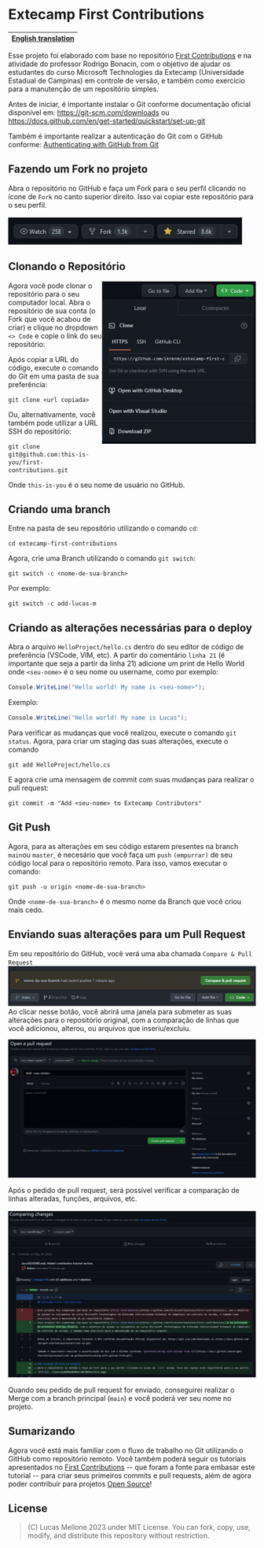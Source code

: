 # Extecamp First Contributions


| [English translation](./translations/README_eng.md) |
|---------------------|

Esse projeto foi elaborado com base no repositório [First Contributions](https://github.com/firstcontributions/first-contributions) e na atividade do professor Rodrigo Bonacin, com o objetivo de ajudar os estudantes do curso Microsoft Technologies da Extecamp (Universidade Estadual de Campinas) em controle de versão, e também como exercício para a manutenção de um repositório simples.

Antes de iniciar, é importante instalar o Git conforme documentação oficial disponível em: https://git-scm.com/downloads ou https://docs.github.com/en/get-started/quickstart/set-up-git

Também é importante realizar a autenticação do Git com o GitHub conforme: [Authenticating with GitHub from Git](https://docs.github.com/en/get-started/quickstart/set-up-git#authenticating-with-github-from-git)

## Fazendo um Fork no projeto
Abra o repositório no GitHub e faça um Fork para o seu perfil clicando no ícone de `Fork` no canto superior direito. Isso vai copiar este repositório para o seu perfil.
<br></br>
<img src="./assets/Fork.jpg" alt="git status" />

## Clonando o Repositório
<img align=right height="330" src="./assets/clone.jpg" alt="git status" />

Agora você pode clonar o repositório para o seu computador local. Abra o repositório de sua conta (o Fork que você acabou de criar) e clique no dropdown `<> Code` e copie o link do seu repositório:

Após copiar a URL do código, execute o comando do Git em uma pasta de sua preferência:

```shell
git clone <url copiada>
```
Ou, alternativamente, você também pode utilizar a URL SSH do repositório:
```shell
git clone git@github.com:this-is-you/first-contributions.git
```
Onde `this-is-you` é o seu nome de usuário no GitHub.

## Criando uma branch
Entre na pasta de seu repositório utilizando o comando `cd`:
```shell
cd extecamp-first-contributions
```
Agora, crie uma Branch utilizando o comando `git switch`:
```shell
git switch -c <nome-de-sua-branch>
```
Por exemplo:
```
git switch -c add-lucas-m
```

## Criando as alterações necessárias para o deploy
Abra o arquivo `HelloProject/hello.cs` dentro do seu editor de código de preferência (VSCode, VIM, etc).
A partir do comentário `linha 21` (é importante que seja a partir da linha 21) adicione um print de Hello World onde `<seu-nome>` é o seu nome ou username, como por exemplo:

```cs
Console.WriteLine("Hello world! My name is <seu-nome>");
```
Exemplo:
```cs
Console.WriteLine("Hello world! My name is Lucas");
```
Para verificar as mudanças que você realizou, execute o comando `git status`. 
Agora, para criar um staging das suas alterações, execute o comando
```shell
git add HelloProject/hello.cs
```
E agora crie uma mensagem de commit com suas mudanças para realizar o pull request:
```shell
git commit -m "Add <seu-nome> to Extecamp Contributors"
```

## Git Push
Agora, para as alterações em seu código estarem presentes na branch `main`ou `master`, é necesário que você faça um `push` `(empurrar)` de seu código local para o repositório remoto. Para isso, vamos executar o comando:

```shell
git push -u origin <nome-de-sua-branch>
```
Onde `<nome-de-sua-branch>` é o mesmo nome da Branch que você criou mais cedo.

## Enviando suas alterações para um Pull Request
Em seu repositório do GitHub, você verá uma aba chamada `Compare & Pull Request`
<img src="./assets/pullrequest.png" alt="git status" />
Ao clicar nesse botão, você abrirá uma janela para submeter as suas alterações para o repositório original, com a comparação de linhas que você adicionou, alterou, ou arquivos que inseriu/excluiu. 

<img src="./assets/p_request.jpg" alt="git status" />

Após o pedido de pull request, será possível verificar a comparação de linhas alteradas, funções, arquivos, etc.
<br></br>
<img src="./assets/pull_request_change.jpg" alt="git status" />

Quando seu pedido de pull request for enviado, conseguirei realizar o Merge com a branch principal (`main`) e você poderá ver seu nome no projeto. 

## Sumarizando
Agora você está mais familiar com o fluxo de trabalho no Git utilizando o GitHub como repositório remoto. Você também poderá seguir os tutoriais apresentados no [First Contributions](https://github.com/firstcontributions/first-contributions) -- que foram a fonte para embasar este tutorial -- para criar seus primeiros commits e pull requests, além de agora poder contribuir para projetos [Open Source](https://github.com/open-source)!

## License
>(C) Lucas Mellone 2023 under MIT License. You can fork, copy, use, modify, and distribute this repository without restriction.